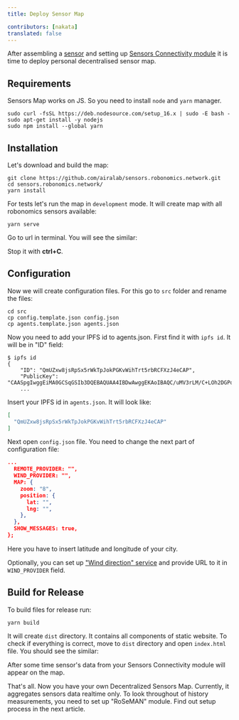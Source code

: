 ```yaml
---
title: Deploy Sensor Map

contributors: [nakata]
translated: false
---
```


After assembling a [sensor](/docs/sensor-hardware/) and setting up [Sensors Connectivity module](/docs/sensors-connectivity-setup/)
it is time to deploy personal decentralised sensor map.

## Requirements 

Sensors Map works on JS. So you need to install `node` and `yarn` manager.

```shell
sudo curl -fsSL https://deb.nodesource.com/setup_16.x | sudo -E bash -
sudo apt-get install -y nodejs
sudo npm install --global yarn
```

## Installation

Let's download and build the map:

```shell
git clone https://github.com/airalab/sensors.robonomics.network.git
cd sensors.robonomics.network/
yarn install
```

For tests let's run the map in `development` mode. It will create map with all robonomics sensors available:

```shell
yarn serve
```

Go to url in terminal. You will see the similar:

<robo-wiki-picture src="sensors-connectivity/robonomics_map.jpg"/>

Stop it with **ctrl+C**.

## Configuration

Now we will create configuration files. For this go to `src` folder and rename the files:

```shell
cd src 
cp config.template.json config.json
cp agents.template.json agents.json
```

Now you need to add your IPFS id to agents.json. First find it with `ipfs id`. It will be in "ID" field:

```shell
$ ipfs id
{
	"ID": "QmUZxw8jsRpSx5rWkTpJokPGKvWihTrt5rbRCFXzJ4eCAP",
	"PublicKey": "CAASpgIwggEiMA0GCSqGSIb3DQEBAQUAA4IBDwAwggEKAoIBAQC/uMV3rLM/C+LOh2DGPo3chr+VM+vyYMKi...
    ...
```
 
Insert your IPFS id in `agents.json`. It will look like:

```json
[
  "QmUZxw8jsRpSx5rWkTpJokPGKvWihTrt5rbRCFXzJ4eCAP"
]
```

Next open `config.json` file. You need to change the next part of configuration file:

```json
...
  REMOTE_PROVIDER: "",
  WIND_PROVIDER: "",
  MAP: {
    zoom: "8",
    position: {
      lat: "",
      lng: "",
    },
  },
  SHOW_MESSAGES: true,
};
```

Here you have to insert latitude and longitude of your city.       

Optionally, you can set up ["Wind direction" service](https://github.com/danwild/wind-js-server) and provide URL to it in `WIND_PROVIDER` field.

## Build for Release

To build files for release run:
```shell
yarn build
```

It will create `dist` directory. It contains all components of static website. To check if everything is correct,
move to `dist` directory and open `index.html` file. You should see the similar:

<robo-wiki-picture src="sensors-connectivity/local_map.jpg"/>

After some time sensor's data from your Sensors Connectivity module will appear on the map.

 That's all. Now you have your own Decentralized Sensors Map. Currently, it aggregates sensors data realtime only. 
 To look throughout of history measurements, you need to set up "RoSeMAN" module. Find out setup process in the next article.